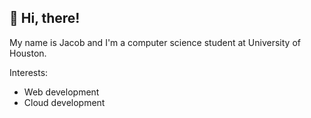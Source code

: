 ## 👋 Hi, there! 
My name is Jacob and I'm a computer science student at University of Houston. 


Interests:
* Web development
* Cloud development
